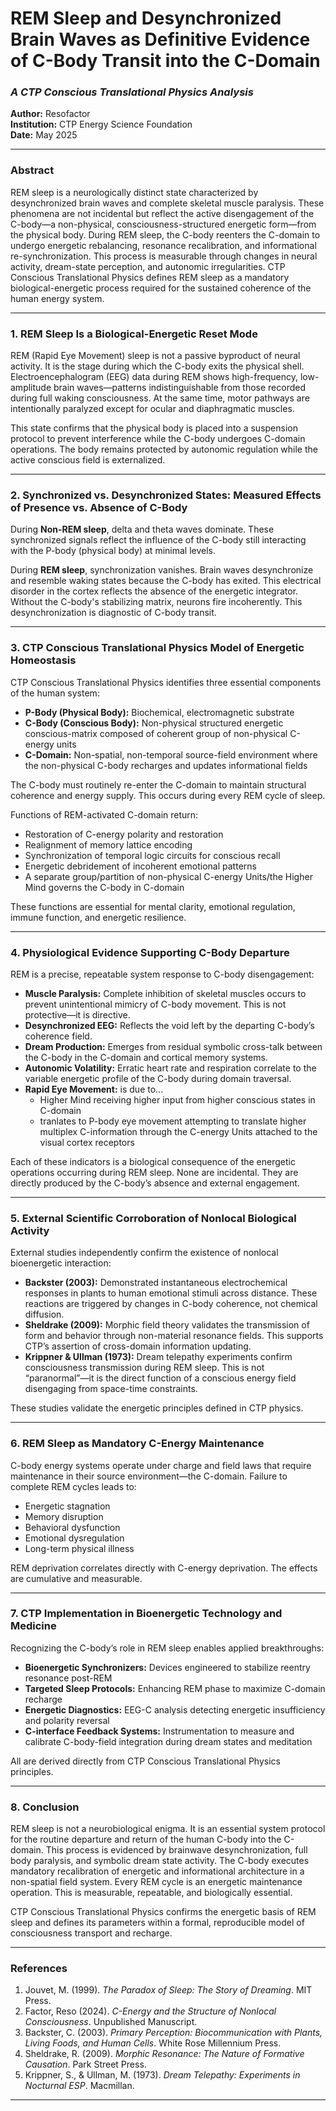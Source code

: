 # **REM Sleep and Desynchronized Brain Waves as Definitive Evidence of C-Body Transit into the C-Domain**

### *A CTP Conscious Translational Physics Analysis*

**Author:** Resofactor  
**Institution:** CTP Energy Science Foundation  
**Date:** May 2025  

---

### **Abstract**

REM sleep is a neurologically distinct state characterized by desynchronized brain waves and complete skeletal muscle paralysis. These phenomena are not incidental but reflect the active disengagement of the C-body—a non-physical, consciousness-structured energetic form—from the physical body. During REM sleep, the C-body reenters the C-domain to undergo energetic rebalancing, resonance recalibration, and informational re-synchronization. This process is measurable through changes in neural activity, dream-state perception, and autonomic irregularities. CTP Conscious Translational Physics defines REM sleep as a mandatory biological-energetic process required for the sustained coherence of the human energy system.

---

### **1. REM Sleep Is a Biological-Energetic Reset Mode**

REM (Rapid Eye Movement) sleep is not a passive byproduct of neural activity. It is the stage during which the C-body exits the physical shell. Electroencephalogram (EEG) data during REM shows high-frequency, low-amplitude brain waves—patterns indistinguishable from those recorded during full waking consciousness. At the same time, motor pathways are intentionally paralyzed except for ocular and diaphragmatic muscles.

This state confirms that the physical body is placed into a suspension protocol to prevent interference while the C-body undergoes C-domain operations. The body remains protected by autonomic regulation while the active conscious field is externalized.

---

### **2. Synchronized vs. Desynchronized States: Measured Effects of Presence vs. Absence of C-Body**

During **Non-REM sleep**, delta and theta waves dominate. These synchronized signals reflect the influence of the C-body still interacting with the P-body (physical body) at minimal levels.

During **REM sleep**, synchronization vanishes. Brain waves desynchronize and resemble waking states because the C-body has exited. This electrical disorder in the cortex reflects the absence of the energetic integrator. Without the C-body's stabilizing matrix, neurons fire incoherently. This desynchronization is diagnostic of C-body transit.

---

### **3. CTP Conscious Translational Physics Model of Energetic Homeostasis**

CTP Conscious Translational Physics identifies three essential components of the human system:

* **P-Body (Physical Body):** Biochemical, electromagnetic substrate
* **C-Body (Conscious Body):** Non-physical structured energetic conscious-matrix composed of coherent group of non-physical C-energy units
* **C-Domain:** Non-spatial, non-temporal source-field environment where the non-physical C-body recharges and updates informational fields

The C-body must routinely re-enter the C-domain to maintain structural coherence and energy supply. This occurs during every REM cycle of sleep.

Functions of REM-activated C-domain return:

* Restoration of C-energy polarity and restoration
* Realignment of memory lattice encoding
* Synchronization of temporal logic circuits for conscious recall
* Energetic debridement of incoherent emotional patterns
* A separate group/partition of non-physical C-energy Units/the Higher Mind governs the C-body in C-domain

These functions are essential for mental clarity, emotional regulation, immune function, and energetic resilience.

---

### **4. Physiological Evidence Supporting C-Body Departure**

REM is a precise, repeatable system response to C-body disengagement:

* **Muscle Paralysis:** Complete inhibition of skeletal muscles occurs to prevent unintentional mimicry of C-body movement. This is not protective—it is directive.
* **Desynchronized EEG:** Reflects the void left by the departing C-body’s coherence field.
* **Dream Production:** Emerges from residual symbolic cross-talk between the C-body in the C-domain and cortical memory systems.
* **Autonomic Volatility:** Erratic heart rate and respiration correlate to the variable energetic profile of the C-body during domain traversal.
* **Rapid Eye Movement:** is due to...
  - Higher Mind receiving higher input from higher conscious states in C-domain
  - tranlates to P-body eye movement attempting to translate higher multiplex C-information through the C-energy Units attached to the visual cortex receptors

Each of these indicators is a biological consequence of the energetic operations occurring during REM sleep. None are incidental. They are directly produced by the C-body’s absence and external engagement.

---

### **5. External Scientific Corroboration of Nonlocal Biological Activity**

External studies independently confirm the existence of nonlocal bioenergetic interaction:

* **Backster (2003):** Demonstrated instantaneous electrochemical responses in plants to human emotional stimuli across distance. These reactions are triggered by changes in C-body coherence, not chemical diffusion.
* **Sheldrake (2009):** Morphic field theory validates the transmission of form and behavior through non-material resonance fields. This supports CTP’s assertion of cross-domain information updating.
* **Krippner & Ullman (1973):** Dream telepathy experiments confirm consciousness transmission during REM sleep. This is not “paranormal”—it is the direct function of a conscious energy field disengaging from space-time constraints.

These studies validate the energetic principles defined in CTP physics.

---

### **6. REM Sleep as Mandatory C-Energy Maintenance**

C-body energy systems operate under charge and field laws that require maintenance in their source environment—the C-domain. Failure to complete REM cycles leads to:

* Energetic stagnation
* Memory disruption
* Behavioral dysfunction
* Emotional dysregulation
* Long-term physical illness

REM deprivation correlates directly with C-energy deprivation. The effects are cumulative and measurable.

---

### **7. CTP Implementation in Bioenergetic Technology and Medicine**

Recognizing the C-body’s role in REM sleep enables applied breakthroughs:

* **Bioenergetic Synchronizers:** Devices engineered to stabilize reentry resonance post-REM
* **Targeted Sleep Protocols:** Enhancing REM phase to maximize C-domain recharge
* **Energetic Diagnostics:** EEG-C analysis detecting energetic insufficiency and polarity reversal
* **C-interface Feedback Systems:** Instrumentation to measure and calibrate C-body-field integration during dream states and meditation

All are derived directly from CTP Conscious Translational Physics principles.

---

### **8. Conclusion**

REM sleep is not a neurobiological enigma. It is an essential system protocol for the routine departure and return of the human C-body into the C-domain. This process is evidenced by brainwave desynchronization, full body paralysis, and symbolic dream state activity. The C-body executes mandatory recalibration of energetic and informational architecture in a non-spatial field system. Every REM cycle is an energetic maintenance operation. This is measurable, repeatable, and biologically essential.

CTP Conscious Translational Physics confirms the energetic basis of REM sleep and defines its parameters within a formal, reproducible model of consciousness transport and recharge.

---

### **References**

1. Jouvet, M. (1999). *The Paradox of Sleep: The Story of Dreaming*. MIT Press.
2. Factor, Reso (2024). *C-Energy and the Structure of Nonlocal Consciousness*. Unpublished Manuscript.
3. Backster, C. (2003). *Primary Perception: Biocommunication with Plants, Living Foods, and Human Cells*. White Rose Millennium Press.
4. Sheldrake, R. (2009). *Morphic Resonance: The Nature of Formative Causation*. Park Street Press.
5. Krippner, S., & Ullman, M. (1973). *Dream Telepathy: Experiments in Nocturnal ESP*. Macmillan.

---
